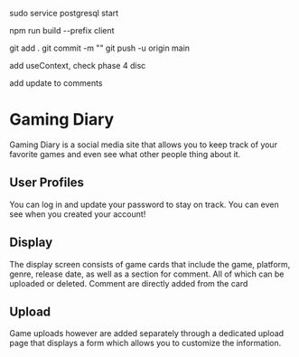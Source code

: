 sudo service postgresql start

 npm run build --prefix client

 git add .
 git commit -m ""
 git push -u origin main


add useContext, check phase 4 disc

add update to comments


# Gaming Diary

Gaming Diary is a social media site that allows you to keep track of your favorite games and even see what other people thing about it.

## User Profiles

You can log in and update your password to stay on track. You can even see when you created your account!


## Display

The display screen consists of game cards that include the game, platform, genre, release date, as well as a section for comment. All of which can be uploaded or deleted. Comment are directly added from the card

## Upload

Game uploads however are added separately through a dedicated upload page that displays a form which allows you to customize the information.
